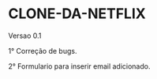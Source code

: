 # CLONE-DA-NETFLIX

Versao 0.1

1° Correção de bugs.

2° Formulario para inserir email adicionado.


